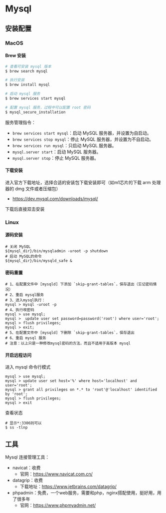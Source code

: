 # Mysql

## 安装配置

### MacOS

#### Brew 安装

```sh
# 查看可安装 mysql 版本
$ brew search mysql

# 执行安装
$ brew install mysql

# 启动 mysql 服务
$ brew services start mysql

# 配置 mysql 服务，过程中可以配置 root 密码
$ mysql_secure_installation

```

服务管理指令：

- `brew services start mysql`：启动 MySQL 服务器，并设置为自启动。
- `brew services stop mysql`：停止 MySQL 服务器，并设置为不自启动。
- `brew services run mysql`：只启动 MySQL 服务器。
- `mysql.server start`：启动 MySQL 服务器。
- `mysql.server stop`：停止 MySQL 服务器。

#### 下载安装

进入官方下载地址，选择合适的安装包下载安装即可（如m1芯片的下载 arm 处理器的 dmg 文件或者压缩包）

- https://dev.mysql.com/downloads/mysql/

下载后直接双击安装

### Linux

#### 源码安装

```shell
# 关闭 MySQL
${mysql_dir}/bin/mysqladmin -uroot -p shutdown
# 启动 MySQL的命令
${mysql_dir}/bin/mysqld_safe &
```

#### 密码重置

```shell
# 1、在配置文件中 [mysqld] 下添加 `skip-grant-tables`，保存退出（忘记密码情况）
# 2、重启 mysql服务
# 3、进入mysql执行： 
mysql > mysql -uroot -p
# 4、执行改密码
mysql > use mysql;
mysql >  update user set password=password('root') where user='root';   
mysql > flush privileges;
mysql > exit;
# 5、在配置文件中 [mysqld] 下删除 `skip-grant-tables`，保存退出
# 6、重启 mysql 服务
# 注意：以上只是一种修改mysql密码的方法，而且不适用于高版本 mysql
```

#### 开启远程访问

进入 mysql 命令行模式

```shell
mysql > use mysql;
mysql > update user set host='%' where host='localhost' and user='root';
mysql > grant all privileges on *.* to 'root'@'localhost' identified by 'root';
mysql > flush privileges;
mysql > exit
```

查看状态

```shell
# 显示*:3306则可以
$ ss -tlnp
```

## 工具

Mysql 连接管理工具：

- navicat：收费
  - 官网：https://www.navicat.com.cn/
- datagrip：收费
  - 下载地址：https://www.jetbrains.com/datagrip/
- phpadmin：免费，一个web服务，需要和php，nginx搭配使用，挺好用，用了很多年
  - 官网：https://www.phpmyadmin.net/
